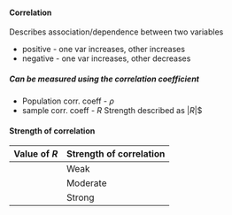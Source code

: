 #### Correlation
Describes association/dependence between two variables
- positive - one var increases, other increases
- negative - one var increases, other decreases
##### Can be measured using the correlation coefficient
- Population corr. coeff - $\rho$
- sample corr. coeff - $R$
Strength described as $|R|$$

#### Strength of correlation

| Value of $R$ | Strength of correlation |
| ------------ | ----------------------- |
|              | Weak                    |
|              | Moderate                |
|              | Strong                  |
